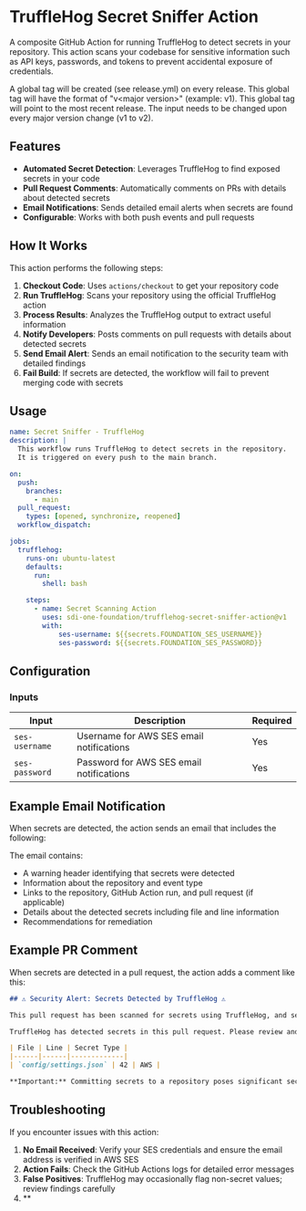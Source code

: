 # TruffleHog Secret Sniffer Action

A composite GitHub Action for running TruffleHog to detect secrets in your repository. This action scans your codebase for sensitive information such as API keys, passwords, and tokens to prevent accidental exposure of credentials.

A global tag will be created (see release.yml) on every release. This global tag will have the format of "v\<major version\>" (example: v1). This global tag will point to the most recent release. The input needs to be changed upon every major version change (v1 to v2).

## Features

- **Automated Secret Detection**: Leverages TruffleHog to find exposed secrets in your code
- **Pull Request Comments**: Automatically comments on PRs with details about detected secrets
- **Email Notifications**: Sends detailed email alerts when secrets are found
- **Configurable**: Works with both push events and pull requests

## How It Works

This action performs the following steps:

1. **Checkout Code**: Uses `actions/checkout` to get your repository code
2. **Run TruffleHog**: Scans your repository using the official TruffleHog action
3. **Process Results**: Analyzes the TruffleHog output to extract useful information
4. **Notify Developers**: Posts comments on pull requests with details about detected secrets
5. **Send Email Alert**: Sends an email notification to the security team with detailed findings
6. **Fail Build**: If secrets are detected, the workflow will fail to prevent merging code with secrets

## Usage

```yaml
name: Secret Sniffer - TruffleHog
description: |
  This workflow runs TruffleHog to detect secrets in the repository.
  It is triggered on every push to the main branch.

on:
  push:
    branches:
      - main
  pull_request:
    types: [opened, synchronize, reopened]
  workflow_dispatch:

jobs:
  trufflehog:
    runs-on: ubuntu-latest
    defaults:
      run:
        shell: bash

    steps:
      - name: Secret Scanning Action
        uses: sdi-one-foundation/trufflehog-secret-sniffer-action@v1
        with:
            ses-username: ${{secrets.FOUNDATION_SES_USERNAME}}
            ses-password: ${{secrets.FOUNDATION_SES_PASSWORD}}
```

## Configuration

### Inputs

| Input | Description | Required |
|-------|-------------|----------|
| `ses-username` | Username for AWS SES email notifications | Yes |
| `ses-password` | Password for AWS SES email notifications | Yes |

## Example Email Notification

When secrets are detected, the action sends an email that includes the following:

The email contains:

- A warning header identifying that secrets were detected
- Information about the repository and event type
- Links to the repository, GitHub Action run, and pull request (if applicable)
- Details about the detected secrets including file and line information
- Recommendations for remediation

## Example PR Comment

When secrets are detected in a pull request, the action adds a comment like this:

```markdown
## ⚠️ Security Alert: Secrets Detected by TruffleHog ⚠️

This pull request has been scanned for secrets using TruffleHog, and sensitive information has been detected. Please review the findings below and take appropriate action to secure your repository.

TruffleHog has detected secrets in this pull request. Please review and remove any sensitive information.

| File | Line | Secret Type |
|------|------|-------------|
| `config/settings.json` | 42 | AWS |

**Important:** Committing secrets to a repository poses significant security risks. Please remove these secrets and consider them compromised.
```

## Troubleshooting

If you encounter issues with this action:

1. **No Email Received**: Verify your SES credentials and ensure the email address is verified in AWS SES
2. **Action Fails**: Check the GitHub Actions logs for detailed error messages
3. **False Positives**: TruffleHog may occasionally flag non-secret values; review findings carefully
4. **
